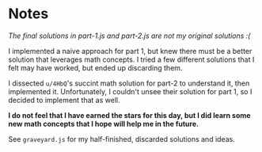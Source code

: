 # Notes

*The final solutions in part-1.js and part-2.js are not my original solutions :(*

I implemented a naive approach for part 1, but knew there must be a better solution that leverages math concepts. I tried a few different solutions that I felt may have worked, but ended up discarding them. 

I dissected `u/4HbQ`'s succint math solution for part-2 to understand it, then implemented it. Unfortunately, I couldn't unsee their solution for part 1, so I decided to implement that as well.

**I do not feel that I have earned the stars for this day, but I did learn some new math concepts that I hope will help me in the future.**

See `graveyard.js` for my half-finished, discarded solutions and ideas.

